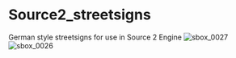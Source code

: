 # Source2_streetsigns
German style streetsigns for use in Source 2 Engine
![sbox_0027](https://user-images.githubusercontent.com/88790023/159175515-bb852250-64c9-43db-866d-aa04a8d76723.jpg)
![sbox_0026](https://user-images.githubusercontent.com/88790023/159175519-1b8bd477-7be2-4e4d-be78-1c54700cf2e3.jpg)
